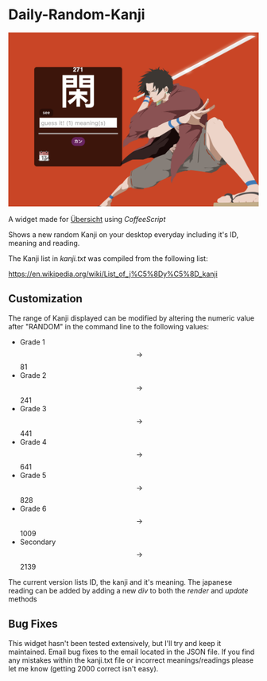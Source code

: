 # Daily-Random-Kanji

<center>
  <img src="https://github.com/cbeardsmore/Daily-Random-Kanji/blob/master/screenshot.png?raw=true" alt="Screenshot">
</center>

A widget made for [Übersicht](http://tracesof.net/uebersicht/) using _CoffeeScript_  

Shows a new random Kanji on your desktop everyday including it's ID, meaning and reading.

The Kanji list in *kanji.txt* was compiled from the following list:

<https://en.wikipedia.org/wiki/List_of_j%C5%8Dy%C5%8D_kanji>

## Customization

The range of Kanji displayed can be modified by altering the numeric value after "RANDOM" in the command line to the following values:

- Grade 1 $$\rightarrow$$ 81
- Grade 2 $$\rightarrow$$ 241
- Grade 3 $$\rightarrow$$ 441
- Grade 4 $$\rightarrow$$ 641
- Grade 5 $$\rightarrow$$ 828
- Grade 6 $$\rightarrow$$ 1009
- Secondary $$\rightarrow$$ 2139

The current version lists ID, the kanji and it's meaning. The japanese reading can be added by adding a new *div* to both the *render* and *update* methods


## Bug Fixes

This widget hasn't been tested extensively, but I'll try and keep it maintained. Email bug fixes to the email located in the JSON file. If you find any mistakes within the kanji.txt file or incorrect meanings/readings please let me know (getting 2000 correct isn't easy).


